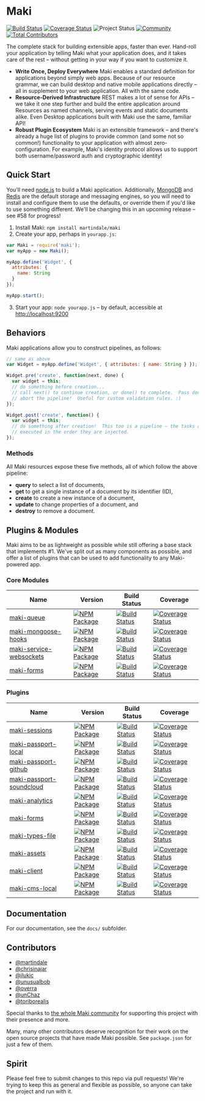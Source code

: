 Maki
==============
[![Build Status](https://img.shields.io/travis/martindale/maki.svg?branch=master&style=flat-square)](https://travis-ci.org/martindale/maki)
[![Coverage Status](https://img.shields.io/coveralls/martindale/maki.svg?style=flat-square)](https://coveralls.io/r/martindale/maki)
![Project Status](https://img.shields.io/badge/status-alpha-red.svg?style=flat-square)
[![Community](https://chat.maki.io/badge.svg?style=flat-square)](https://chat.maki.io)
[![Total Contributors](https://img.shields.io/github/contributors/martindale/maki.svg?style=flat-square)](https://github.com/martindale/maki/contributors)

The complete stack for building extensible apps, faster than ever.  Hand-roll your application by telling Maki what your application does, and it takes care of the rest – without getting in your way if you want to customize it.

- **Write Once, Deploy Everywhere** Maki enables a standard definition for applications beyond simply web apps.  Because of our resource grammar, we can build desktop and native mobile applications directly – all in supplement to your web application.  All with the same code.
- **Resource-Derived Infrastructure**  REST makes a lot of sense for APIs – we take it one step further and build the entire application around Resources as named channels, serving events and static documents alike.  Even Desktop applications built with Maki use the same, familiar API!
- **Robust Plugin Ecosystem** Maki is an extensible framework – and there's already a huge list of plugins to provide common (and some not so common!) functionality to your application with almost zero-configuration.  For example, Maki's identity protocol allows us to support both username/password auth and cryptographic identity!

## Quick Start
You'll need [node.js](http://nodejs.org) to build a Maki application.   Additionally, [MongoDB](http://mongodb.org) and [Redis](http://redis.org) are the default storage and messaging engines, so you will need to install and configure them to use the defaults, or override them if you'd like to use something different.  We'll be changing this in an upcoming release – see #58 for progress!

1. Install Maki: `npm install martindale/maki`
2. Create your app, perhaps in `yourapp.js`:
  ```javascript
  var Maki = require('maki');
  var myApp = new Maki();

  myApp.define('Widget', {
    attributes: {
      name: String
    }
  });

  myApp.start();
  ```
3. Start your app: `node yourapp.js` – by default, accessible at [http://localhost:9200](http://localhost:9200)

## Behaviors
Maki applications allow you to construct pipelines, as follows:

```javascript
// same as above
var Widget = myApp.define('Widget', { attributes: { name: String } });

Widget.pre('create', function(next, done) {
  var widget = this;
  // do something before creation...
  // call next() to continue creation, or done() to complete.  Pass done(err) to
  // abort the pipeline!  Useful for custom validation rules. :)
});

Widget.post('create', function() {
  var widget = this;
  // do something after creation!  This too is a pipeline – the tasks are
  // executed in the order they are injected.
});
```

### Methods
All Maki resources expose these five methods, all of which follow the above pipeline:

- **query** to select a list of documents,
- **get** to get a single instance of a document by its identifier (ID),
- **create** to create a new instance of a document,
- **update** to change properties of a document, and
- **destroy** to remove a document.

## Plugins & Modules
Maki aims to be as lightweight as possible while still offering a base stack that implements #1.  We've split out as many components as possible, and offer a list of plugins that can be used to add functionality to any Maki-powered app.

### Core Modules
| Name              | Version  |   Build Status | Coverage |
|-------------------|----------|----------------|----------|
| [maki-queue](https://github.com/martindale/maki-queue) | [![NPM Package](https://img.shields.io/npm/v/maki-queue.svg?style=flat-square)](https://www.npmjs.org/package/maki-queue) | [![Build Status](https://img.shields.io/travis/martindale/maki-queue.svg?branch=master&style=flat-square)](https://travis-ci.org/martindale/maki-queue) | [![Coverage Status](https://img.shields.io/coveralls/martindale/maki-queue.svg?style=flat-square)](https://coveralls.io/r/martindale/maki-queue) |
| [maki-mongoose-hooks](https://github.com/martindale/maki-mongoose-hooks) | [![NPM Package](https://img.shields.io/npm/v/maki-mongoose-hooks.svg?style=flat-square)](https://www.npmjs.org/package/maki-mongoose-hooks) | [![Build Status](https://img.shields.io/travis/martindale/maki-mongoose-hooks.svg?branch=master&style=flat-square)](https://travis-ci.org/martindale/maki-mongoose-hooks) | [![Coverage Status](https://img.shields.io/coveralls/martindale/maki-mongoose-hooks.svg?style=flat-square)](https://coveralls.io/r/martindale/maki-mongoose-hooks) |
| [maki-service-websockets](https://github.com/martindale/maki-service-websockets) | [![NPM Package](https://img.shields.io/npm/v/maki-service-websockets.svg?style=flat-square)](https://www.npmjs.org/package/maki-service-websockets) | [![Build Status](https://img.shields.io/travis/martindale/maki-service-websockets.svg?branch=master&style=flat-square)](https://travis-ci.org/martindale/maki-service-websockets) | [![Coverage Status](https://img.shields.io/coveralls/martindale/maki-service-websockets.svg?style=flat-square)](https://coveralls.io/r/martindale/maki-service-websockets) |
| [maki-forms](https://github.com/martindale/maki-forms) | [![NPM Package](https://img.shields.io/npm/v/maki-forms.svg?style=flat-square)](https://www.npmjs.org/package/maki-forms) | [![Build Status](https://img.shields.io/travis/martindale/maki-forms.svg?branch=master&style=flat-square)](https://travis-ci.org/martindale/maki-forms) | [![Coverage Status](https://img.shields.io/coveralls/martindale/maki-forms.svg?style=flat-square)](https://coveralls.io/r/martindale/maki-forms) |

### Plugins
| Name              | Version  |   Build Status | Coverage |
|-------------------|----------|----------------|----------|
| [maki-sessions](https://github.com/martindale/maki-sessions) | [![NPM Package](https://img.shields.io/npm/v/maki-sessions.svg?style=flat-square)](https://www.npmjs.org/package/maki-sessions) | [![Build Status](https://img.shields.io/travis/martindale/maki-sessions.svg?branch=master&style=flat-square)](https://travis-ci.org/martindale/maki-sessions) | [![Coverage Status](https://img.shields.io/coveralls/martindale/maki-sessions.svg?style=flat-square)](https://coveralls.io/r/martindale/maki-sessions) |
| [maki-passport-local](https://github.com/martindale/maki-passport-local) | [![NPM Package](https://img.shields.io/npm/v/maki-passport-local.svg?style=flat-square)](https://www.npmjs.org/package/maki-passport-local) | [![Build Status](https://img.shields.io/travis/martindale/maki-passport-local.svg?branch=master&style=flat-square)](https://travis-ci.org/martindale/maki-passport-local) | [![Coverage Status](https://img.shields.io/coveralls/martindale/maki-passport-local.svg?style=flat-square)](https://coveralls.io/r/martindale/maki-passport-local) |
| [maki-passport-github](https://github.com/martindale/maki-passport-github) | [![NPM Package](https://img.shields.io/npm/v/maki-passport-github.svg?style=flat-square)](https://www.npmjs.org/package/maki-passport-github) | [![Build Status](https://img.shields.io/travis/martindale/maki-passport-github.svg?branch=master&style=flat-square)](https://travis-ci.org/martindale/maki-passport-github) | [![Coverage Status](https://img.shields.io/coveralls/martindale/maki-passport-github.svg?style=flat-square)](https://coveralls.io/r/martindale/maki-passport-github) |
| [maki-passport-soundcloud](https://github.com/martindale/maki-passport-soundcloud) | [![NPM Package](https://img.shields.io/npm/v/maki-passport-soundcloud.svg?style=flat-square)](https://www.npmjs.org/package/maki-passport-soundcloud) | [![Build Status](https://img.shields.io/travis/martindale/maki-passport-soundcloud.svg?branch=master&style=flat-square)](https://travis-ci.org/martindale/maki-passport-soundcloud) | [![Coverage Status](https://img.shields.io/coveralls/martindale/maki-passport-soundcloud.svg?style=flat-square)](https://coveralls.io/r/martindale/maki-passport-soundcloud) |
| [maki-analytics](https://github.com/martindale/maki-analytics) | [![NPM Package](https://img.shields.io/npm/v/maki-analytics.svg?style=flat-square)](https://www.npmjs.org/package/maki-analytics) | [![Build Status](https://img.shields.io/travis/martindale/maki-analytics.svg?branch=master&style=flat-square)](https://travis-ci.org/martindale/maki-analytics) | [![Coverage Status](https://img.shields.io/coveralls/martindale/maki-analytics.svg?style=flat-square)](https://coveralls.io/r/martindale/maki-analytics) |
| [maki-forms](https://github.com/martindale/maki-forms) | [![NPM Package](https://img.shields.io/npm/v/maki-forms.svg?style=flat-square)](https://www.npmjs.org/package/maki-forms) | [![Build Status](https://img.shields.io/travis/martindale/maki-forms.svg?branch=master&style=flat-square)](https://travis-ci.org/martindale/maki-forms) | [![Coverage Status](https://img.shields.io/coveralls/martindale/maki-forms.svg?style=flat-square)](https://coveralls.io/r/martindale/maki-forms) |
| [maki-types-file](https://github.com/martindale/maki-types-file) | [![NPM Package](https://img.shields.io/npm/v/maki-types-file.svg?style=flat-square)](https://www.npmjs.org/package/maki-types-file) | [![Build Status](https://img.shields.io/travis/martindale/maki-types-file.svg?branch=master&style=flat-square)](https://travis-ci.org/martindale/maki-types-file) | [![Coverage Status](https://img.shields.io/coveralls/martindale/maki-types-file.svg?style=flat-square)](https://coveralls.io/r/martindale/maki-types-file) |
| [maki-assets](https://github.com/martindale/maki-assets) | [![NPM Package](https://img.shields.io/npm/v/maki-assets.svg?style=flat-square)](https://www.npmjs.org/package/maki-assets) | [![Build Status](https://img.shields.io/travis/martindale/maki-assets.svg?branch=master&style=flat-square)](https://travis-ci.org/martindale/maki-assets) | [![Coverage Status](https://img.shields.io/coveralls/martindale/maki-assets.svg?style=flat-square)](https://coveralls.io/r/martindale/maki-assets) |
| [maki-client](https://github.com/martindale/maki-client) | [![NPM Package](https://img.shields.io/npm/v/maki-client.svg?style=flat-square)](https://www.npmjs.org/package/maki-client) | [![Build Status](https://img.shields.io/travis/martindale/maki-client.svg?branch=master&style=flat-square)](https://travis-ci.org/martindale/maki-client) | [![Coverage Status](https://img.shields.io/coveralls/martindale/maki-client.svg?style=flat-square)](https://coveralls.io/r/martindale/maki-client) |
| [maki-cms-local](https://github.com/martindale/maki-cms-local) | [![NPM Package](https://img.shields.io/npm/v/maki-cms-local.svg?style=flat-square)](https://www.npmjs.org/package/maki-cms-local) | [![Build Status](https://img.shields.io/travis/martindale/maki-cms-local.svg?branch=master&style=flat-square)](https://travis-ci.org/martindale/maki-cms-local) | [![Coverage Status](https://img.shields.io/coveralls/martindale/maki-cms-local.svg?style=flat-square)](https://coveralls.io/r/martindale/maki-cms-local) |

## Documentation
For our documentation, see the `docs/` subfolder.

## Contributors
- [@martindale](https://github.com/martindale)
- [@chrisinajar](https://github.com/chrisinajar)
- [@jlukic](https://github.com/jlukic)
- [@unusualbob](https://github.com/unusualbob)
- [@overra](https://github.com/overra)
- [@unChaz](https://github.com/unChaz)
- [@toriborealis](https://github.com/toriborealis)

Special thanks to [the whole Maki community](https://maki.io/people) for supporting this project with their presence and more.

Many, many other contributors deserve recognition for their work on the open source projects that have made Maki possible.  See `package.json` for just a few of them.

## Spirit
Please feel free to submit changes to this repo via pull requests!  We're trying to keep this as general and flexible as possible, so anyone can take the project and run with it.

